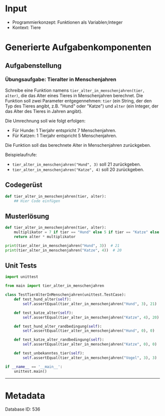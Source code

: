 # Input
- Programmierkonzept: Funktionen als Variablen;Integer
- Kontext: Tiere

# Generierte Aufgabenkomponenten
## Aufgabenstellung
### Übungsaufgabe: Tieralter in Menschenjahren

Schreibe eine Funktion namens `tier_alter_in_menschenjahren(tier, alter)`, die das Alter eines Tieres in Menschenjahren berechnet. Die Funktion soll zwei Parameter entgegennehmen: `tier` (ein String, der den Typ des Tieres angibt, z.B. "Hund" oder "Katze") und `alter` (ein Integer, der das Alter des Tieres in Jahren angibt).

Die Umrechnung soll wie folgt erfolgen:
- Für Hunde: 1 Tierjahr entspricht 7 Menschenjahren.
- Für Katzen: 1 Tierjahr entspricht 5 Menschenjahren.

Die Funktion soll das berechnete Alter in Menschenjahren zurückgeben.

Beispielaufrufe:
- `tier_alter_in_menschenjahren("Hund", 3)` soll 21 zurückgeben.
- `tier_alter_in_menschenjahren("Katze", 4)` soll 20 zurückgeben.

## Codegerüst
```python
def tier_alter_in_menschenjahren(tier, alter):
    ## Hier Code einfügen
```

## Musterlösung
```python
def tier_alter_in_menschenjahren(tier, alter):
    multiplikator = 7 if tier == "Hund" else 5 if tier == "Katze" else 1
    return alter * multiplikator

print(tier_alter_in_menschenjahren("Hund", 3))  # 21
print(tier_alter_in_menschenjahren("Katze", 4))  # 20
```

## Unit Tests
```python
import unittest

from main import tier_alter_in_menschenjahren

class TestTierAlterInMenschenjahren(unittest.TestCase):
    def test_hund_alter(self):
        self.assertEqual(tier_alter_in_menschenjahren("Hund", 3), 21)

    def test_katze_alter(self):
        self.assertEqual(tier_alter_in_menschenjahren("Katze", 4), 20)

    def test_hund_alter_randbedingung(self):
        self.assertEqual(tier_alter_in_menschenjahren("Hund", 0), 0)

    def test_katze_alter_randbedingung(self):
        self.assertEqual(tier_alter_in_menschenjahren("Katze", 0), 0)

    def test_unbekanntes_tier(self):
        self.assertEqual(tier_alter_in_menschenjahren("Vogel", 3), 3)

if __name__ == '__main__':
    unittest.main()
```
___
# Metadata
Database ID: 536
